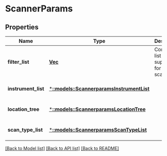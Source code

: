 # ScannerParams

## Properties
Name | Type | Description | Notes
------------ | ------------- | ------------- | -------------
**filter_list** | [**Vec<Value>**](Value.md) | Contains list of filters supported for the scanner | [optional] [default to null]
**instrument_list** | [***::models::ScannerparamsInstrumentList**](scannerparams_InstrumentList.md) |  | [optional] [default to null]
**location_tree** | [***::models::ScannerparamsLocationTree**](scannerparams_LocationTree.md) |  | [optional] [default to null]
**scan_type_list** | [***::models::ScannerparamsScanTypeList**](scannerparams_ScanTypeList.md) |  | [optional] [default to null]

[[Back to Model list]](../README.md#documentation-for-models) [[Back to API list]](../README.md#documentation-for-api-endpoints) [[Back to README]](../README.md)


